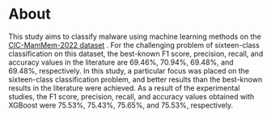 # About 

This study aims to classify malware using machine learning methods on the [CIC-MamMem-2022 dataset](https://www.unb.ca/cic/datasets/malmem-2022.html) . 
For the challenging problem of sixteen-class classification on this dataset, the best-known F1 score, precision, recall, and accuracy values in the literature are 69.46%, 70.94%, 69.48%, and 69.48%, respectively. 
In this study, a particular focus was placed on the sixteen-class classification problem, and better results than the best-known results in the literature were achieved. 
As a result of the experimental studies, the F1 score, precision, recall, and accuracy values obtained with XGBoost were 75.53%, 75.43%, 75.65%, and 75.53%, respectively.
